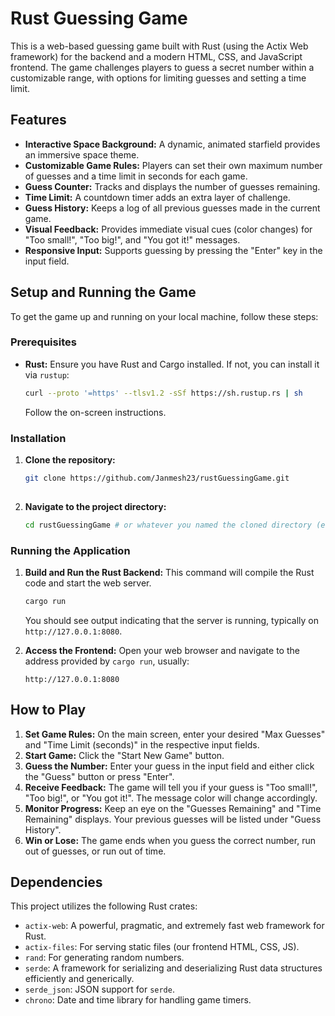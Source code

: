 # Rust Guessing Game

This is a web-based guessing game built with Rust (using the Actix Web framework) for the backend and a modern HTML, CSS, and JavaScript frontend. The game challenges players to guess a secret number within a customizable range, with options for limiting guesses and setting a time limit.

## Features

*   **Interactive Space Background:** A dynamic, animated starfield provides an immersive space theme.
*   **Customizable Game Rules:** Players can set their own maximum number of guesses and a time limit in seconds for each game.
*   **Guess Counter:** Tracks and displays the number of guesses remaining.
*   **Time Limit:** A countdown timer adds an extra layer of challenge.
*   **Guess History:** Keeps a log of all previous guesses made in the current game.
*   **Visual Feedback:** Provides immediate visual cues (color changes) for "Too small!", "Too big!", and "You got it!" messages.
*   **Responsive Input:** Supports guessing by pressing the "Enter" key in the input field.

## Setup and Running the Game

To get the game up and running on your local machine, follow these steps:

### Prerequisites

*   **Rust:** Ensure you have Rust and Cargo installed. If not, you can install it via `rustup`:
    ```bash
    curl --proto '=https' --tlsv1.2 -sSf https://sh.rustup.rs | sh
    ```
    Follow the on-screen instructions.

### Installation

1.  **Clone the repository:**
    ```bash
    git clone https://github.com/Janmesh23/rustGuessingGame.git
 
    ```
2.  **Navigate to the project directory:**
    ```bash
    cd rustGuessingGame # or whatever you named the cloned directory (e.g., guessing_game)
    ```

### Running the Application

1.  **Build and Run the Rust Backend:**
    This command will compile the Rust code and start the web server.
    ```bash
    cargo run
    ```
    You should see output indicating that the server is running, typically on `http://127.0.0.1:8080`.

2.  **Access the Frontend:**
    Open your web browser and navigate to the address provided by `cargo run`, usually:
    ```
    http://127.0.0.1:8080
    ```

## How to Play

1.  **Set Game Rules:** On the main screen, enter your desired "Max Guesses" and "Time Limit (seconds)" in the respective input fields.
2.  **Start Game:** Click the "Start New Game" button.
3.  **Guess the Number:** Enter your guess in the input field and either click the "Guess" button or press "Enter".
4.  **Receive Feedback:** The game will tell you if your guess is "Too small!", "Too big!", or "You got it!". The message color will change accordingly.
5.  **Monitor Progress:** Keep an eye on the "Guesses Remaining" and "Time Remaining" displays. Your previous guesses will be listed under "Guess History".
6.  **Win or Lose:** The game ends when you guess the correct number, run out of guesses, or run out of time.

## Dependencies

This project utilizes the following Rust crates:

*   `actix-web`: A powerful, pragmatic, and extremely fast web framework for Rust.
*   `actix-files`: For serving static files (our frontend HTML, CSS, JS).
*   `rand`: For generating random numbers.
*   `serde`: A framework for serializing and deserializing Rust data structures efficiently and generically.
*   `serde_json`: JSON support for `serde`.
*   `chrono`: Date and time library for handling game timers.
